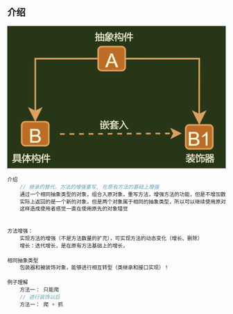 ## 介绍

![image-20210225102210149](image-20210225102210149.png)

```java
介绍
	// 继承的替代，方法的增强重写, 在原有方法的基础上增强
	通过一个相同抽象类型的对象，组合入原对象，重写方法，增强方法的功能，但是不增加数量
    实际上返回的是一个新的对象，但是两个对象属于相同的抽象类型，所以可以继续使用原对象进行表示
    这样造成使用者感觉一直在使用原先的对象错觉


方法增强： 
    实现方法的增强（不是方法数量的扩充），可实现方法的动态变化（增长、删除）
    增长：迭代增长，是在原有方法基础上的增长，

相同抽象类型
    包装器和被装饰对象，能够进行相互转型（类继承和接口实现）！
    
例子理解
    方法一： 只能爬
    // 进行装饰以后
    方法一： 爬 + 抓
```


